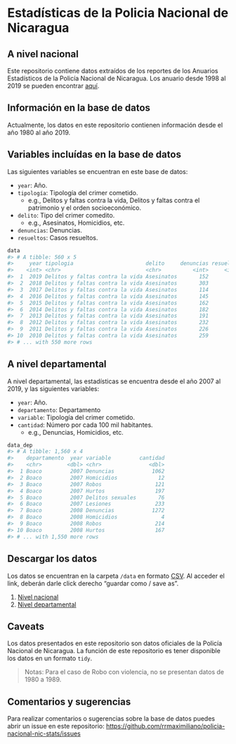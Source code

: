 
<!-- README.md is generated from README.Rmd. Please edit that file -->

# Estadísticas de la Policia Nacional de Nicaragua

## A nivel nacional

Este repositorio contiene datos extraídos de los reportes de los
Anuarios Estadísticos de la Policía Nacional de Nicaragua. Los anuario
desde 1998 al 2019 se pueden encontrar
[aquí](https://drive.google.com/file/d/1cndR83OTomj41gkOsre_57P9Hy8V3X6v/view?usp=sharing).

## Información en la base de datos

Actualmente, los datos en este repositorio contienen información desde
el año 1980 al año 2019.

## Variables incluídas en la base de datos

Las siguientes variables se encuentran en este base de datos:

-   `year`: Año.
-   `tipología`: Tipología del crimer cometido.
    -   e.g., Delitos y faltas contra la vida, Delitos y faltas contra
        el patrimonio y el orden socioeconómico.
-   `delito`: Tipo del crimer comedito.
    -   e.g., Asesinatos, Homicidios, etc.
-   `denuncias`: Denuncias.
-   `resueltos`: Casos resueltos.

``` r
data
#> # A tibble: 560 x 5
#>     year tipologia                       delito     denuncias resueltos
#>    <int> <chr>                           <chr>          <int>     <int>
#>  1  2019 Delitos y faltas contra la vida Asesinatos       152       116
#>  2  2018 Delitos y faltas contra la vida Asesinatos       303       105
#>  3  2017 Delitos y faltas contra la vida Asesinatos       114        91
#>  4  2016 Delitos y faltas contra la vida Asesinatos       145        98
#>  5  2015 Delitos y faltas contra la vida Asesinatos       162       130
#>  6  2014 Delitos y faltas contra la vida Asesinatos       182       148
#>  7  2013 Delitos y faltas contra la vida Asesinatos       191       151
#>  8  2012 Delitos y faltas contra la vida Asesinatos       232       174
#>  9  2011 Delitos y faltas contra la vida Asesinatos       226       148
#> 10  2010 Delitos y faltas contra la vida Asesinatos       259       154
#> # ... with 550 more rows
```

## A nivel departamental

A nivel departamental, las estadísticas se encuentra desde el año 2007
al 2019, y las siguientes variables:

-   `year`: Año.
-   `departamento`: Departamento
-   `variable`: Tipología del crimer cometido.
-   `cantidad`: Número por cada 100 mil habitantes.
    -   e.g., Denuncias, Homicidios, etc.

``` r
data_dep
#> # A tibble: 1,560 x 4
#>    departamento  year variable         cantidad
#>    <chr>        <dbl> <chr>               <dbl>
#>  1 Boaco         2007 Denuncias            1062
#>  2 Boaco         2007 Homicidios             12
#>  3 Boaco         2007 Robos                 121
#>  4 Boaco         2007 Hurtos                197
#>  5 Boaco         2007 Delitos sexuales       76
#>  6 Boaco         2007 Lesiones              233
#>  7 Boaco         2008 Denuncias            1272
#>  8 Boaco         2008 Homicidios              4
#>  9 Boaco         2008 Robos                 214
#> 10 Boaco         2008 Hurtos                167
#> # ... with 1,550 more rows
```

## Descargar los datos

Los datos se encuentran en la carpeta `/data` en formato
[CSV](https://github.com/RRMaximiliano/policia-nacional-nic-stats/tree/master/data).
Al acceder el link, deberán darle click derecho “guardar como / save
as”.

1.  [Nivel
    nacional](https://raw.githubusercontent.com/RRMaximiliano/policia-nacional-nic-stats/master/data/stats.csv)
2.  [Nivel
    departamental](https://raw.githubusercontent.com/RRMaximiliano/policia-nacional-nic-stats/master/data/stats_departamento.csv)

## Caveats

Los datos presentados en este repositorio son datos oficiales de la
Policía Nacional de Nicaragua. La función de este repositorio es tener
disponible los datos en un formato `tidy`.

> Notas: Para el caso de Robo con violencia, no se presentan datos de
> 1980 a 1989.

## Comentarios y sugerencias

Para realizar comentarios o sugerencias sobre la base de datos puedes
abrir un issue en este repositorio:
<https://github.com/rrmaximiliano/policia-nacional-nic-stats/issues>
